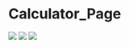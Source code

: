 # Calculator_Page


![](https://pbs.twimg.com/media/Ffw-W48WQAErjsW?format=jpg&name=large)
![](https://pbs.twimg.com/media/Ffvl9SiWQAAfK-b?format=jpg&name=large)
![](https://pbs.twimg.com/media/Ffve93KXoAIbNxE?format=jpg&name=large)

